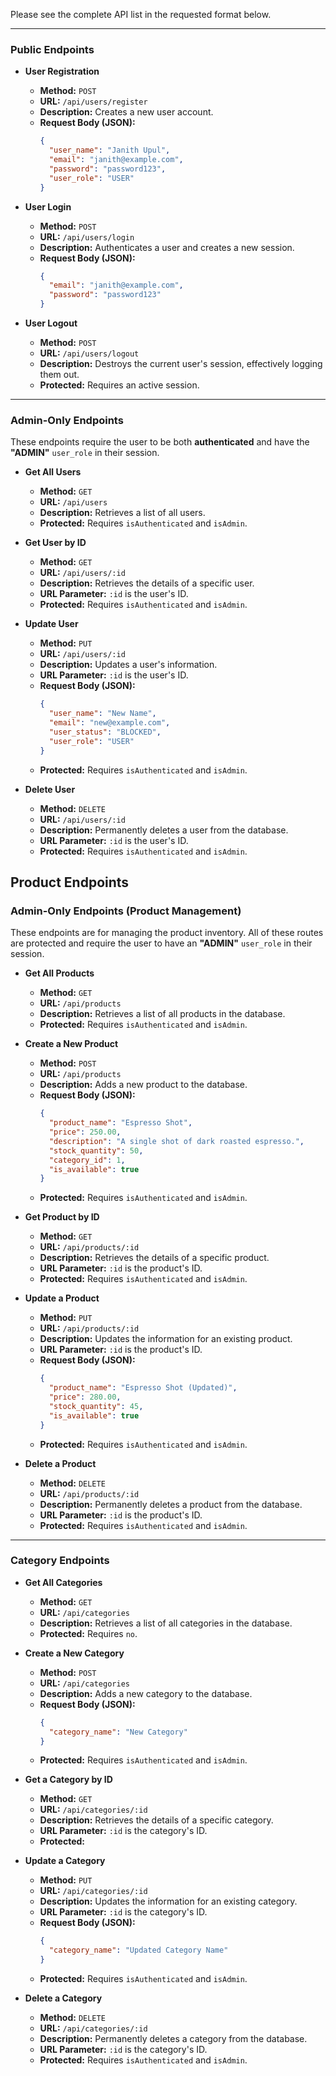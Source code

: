 Please see the complete API list in the requested format below.

-----

### **Public Endpoints**

  * **User Registration**

      * **Method:** `POST`
      * **URL:** `/api/users/register`
      * **Description:** Creates a new user account.
      * **Request Body (JSON):**
        ```json
        {
          "user_name": "Janith Upul",
          "email": "janith@example.com",
          "password": "password123",
          "user_role": "USER"
        }
        ```

  * **User Login**

      * **Method:** `POST`
      * **URL:** `/api/users/login`
      * **Description:** Authenticates a user and creates a new session.
      * **Request Body (JSON):**
        ```json
        {
          "email": "janith@example.com",
          "password": "password123"
        }
        ```

  * **User Logout**

      * **Method:** `POST`
      * **URL:** `/api/users/logout`
      * **Description:** Destroys the current user's session, effectively logging them out.
      * **Protected:** Requires an active session.

-----

### **Admin-Only Endpoints**

These endpoints require the user to be both **authenticated** and have the **"ADMIN"** `user_role` in their session.

  * **Get All Users**

      * **Method:** `GET`
      * **URL:** `/api/users`
      * **Description:** Retrieves a list of all users.
      * **Protected:** Requires `isAuthenticated` and `isAdmin`.

  * **Get User by ID**

      * **Method:** `GET`
      * **URL:** `/api/users/:id`
      * **Description:** Retrieves the details of a specific user.
      * **URL Parameter:** `:id` is the user's ID.
      * **Protected:** Requires `isAuthenticated` and `isAdmin`.

  * **Update User**

      * **Method:** `PUT`
      * **URL:** `/api/users/:id`
      * **Description:** Updates a user's information.
      * **URL Parameter:** `:id` is the user's ID.
      * **Request Body (JSON):**
        ```json
        {
          "user_name": "New Name",
          "email": "new@example.com",
          "user_status": "BLOCKED",
          "user_role": "USER"
        }
        ```
      * **Protected:** Requires `isAuthenticated` and `isAdmin`.

  * **Delete User**

      * **Method:** `DELETE`
      * **URL:** `/api/users/:id`
      * **Description:** Permanently deletes a user from the database.
      * **URL Parameter:** `:id` is the user's ID.
      * **Protected:** Requires `isAuthenticated` and `isAdmin`.

      

## Product Endpoints

### Admin-Only Endpoints (Product Management)

These endpoints are for managing the product inventory. All of these routes are protected and require the user to have an **"ADMIN"** `user_role` in their session.

* **Get All Products**
    * **Method:** `GET`
    * **URL:** `/api/products`
    * **Description:** Retrieves a list of all products in the database.
    * **Protected:** Requires `isAuthenticated` and `isAdmin`.

* **Create a New Product**
    * **Method:** `POST`
    * **URL:** `/api/products`
    * **Description:** Adds a new product to the database.
    * **Request Body (JSON):**
        ```json
        {
          "product_name": "Espresso Shot",
          "price": 250.00,
          "description": "A single shot of dark roasted espresso.",
          "stock_quantity": 50,
          "category_id": 1,
          "is_available": true
        }
        ```
    * **Protected:** Requires `isAuthenticated` and `isAdmin`.

* **Get Product by ID**
    * **Method:** `GET`
    * **URL:** `/api/products/:id`
    * **Description:** Retrieves the details of a specific product.
    * **URL Parameter:** `:id` is the product's ID.
    * **Protected:** Requires `isAuthenticated` and `isAdmin`.

* **Update a Product**
    * **Method:** `PUT`
    * **URL:** `/api/products/:id`
    * **Description:** Updates the information for an existing product.
    * **URL Parameter:** `:id` is the product's ID.
    * **Request Body (JSON):**
        ```json
        {
          "product_name": "Espresso Shot (Updated)",
          "price": 280.00,
          "stock_quantity": 45,
          "is_available": true
        }
        ```
    * **Protected:** Requires `isAuthenticated` and `isAdmin`.

* **Delete a Product**
    * **Method:** `DELETE`
    * **URL:** `/api/products/:id`
    * **Description:** Permanently deletes a product from the database.
    * **URL Parameter:** `:id` is the product's ID.
    * **Protected:** Requires `isAuthenticated` and `isAdmin`.


-----

### **Category Endpoints**


  * **Get All Categories**

      * **Method:** `GET`
      * **URL:** `/api/categories`
      * **Description:** Retrieves a list of all categories in the database.
      * **Protected:** Requires `no`.

  * **Create a New Category**

      * **Method:** `POST`
      * **URL:** `/api/categories`
      * **Description:** Adds a new category to the database.
      * **Request Body (JSON):**
        ```json
        {
          "category_name": "New Category"
        }
        ```
      * **Protected:** Requires `isAuthenticated` and `isAdmin`.

  * **Get a Category by ID**

      * **Method:** `GET`
      * **URL:** `/api/categories/:id`
      * **Description:** Retrieves the details of a specific category.
      * **URL Parameter:** `:id` is the category's ID.
      * **Protected:** 

  * **Update a Category**

      * **Method:** `PUT`
      * **URL:** `/api/categories/:id`
      * **Description:** Updates the information for an existing category.
      * **URL Parameter:** `:id` is the category's ID.
      * **Request Body (JSON):**
        ```json
        {
          "category_name": "Updated Category Name"
        }
        ```
      * **Protected:** Requires `isAuthenticated` and `isAdmin`.

  * **Delete a Category**

      * **Method:** `DELETE`
      * **URL:** `/api/categories/:id`
      * **Description:** Permanently deletes a category from the database.
      * **URL Parameter:** `:id` is the category's ID.
      * **Protected:** Requires `isAuthenticated` and `isAdmin`.